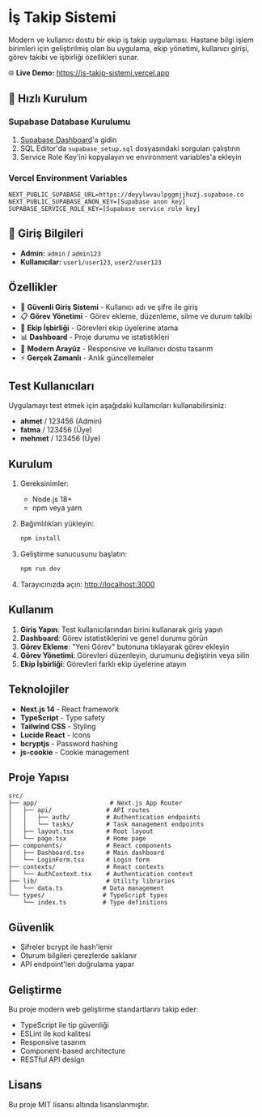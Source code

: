 # İş Takip Sistemi

Modern ve kullanıcı dostu bir ekip iş takip uygulaması. Hastane bilgi işlem birimleri için geliştirilmiş olan bu uygulama, ekip yönetimi, kullanıcı girişi, görev takibi ve işbirliği özellikleri sunar.

🌐 **Live Demo:** https://is-takip-sistemi.vercel.app

## 🚀 Hızlı Kurulum

### Supabase Database Kurulumu
1. [Supabase Dashboard](https://supabase.com/dashboard)'a gidin
2. SQL Editor'da `supabase_setup.sql` dosyasındaki sorguları çalıştırın
3. Service Role Key'ini kopyalayın ve environment variables'a ekleyin

### Vercel Environment Variables
```
NEXT_PUBLIC_SUPABASE_URL=https://deyylwvaulpggmjjhuzj.supabase.co
NEXT_PUBLIC_SUPABASE_ANON_KEY=[Supabase anon key]
SUPABASE_SERVICE_ROLE_KEY=[Supabase service role key]
```

## 🔐 Giriş Bilgileri
- **Admin:** `admin` / `admin123`
- **Kullanıcılar:** `user1/user123`, `user2/user123`

## Özellikler

- 🔐 **Güvenli Giriş Sistemi** - Kullanıcı adı ve şifre ile giriş
- 📋 **Görev Yönetimi** - Görev ekleme, düzenleme, silme ve durum takibi
- 👥 **Ekip İşbirliği** - Görevleri ekip üyelerine atama
- 📊 **Dashboard** - Proje durumu ve istatistikleri
- 🎨 **Modern Arayüz** - Responsive ve kullanıcı dostu tasarım
- ⚡ **Gerçek Zamanlı** - Anlık güncellemeler

## Test Kullanıcıları

Uygulamayı test etmek için aşağıdaki kullanıcıları kullanabilirsiniz:

- **ahmet** / 123456 (Admin)
- **fatma** / 123456 (Üye)  
- **mehmet** / 123456 (Üye)

## Kurulum

1. Gereksinimler:
   - Node.js 18+ 
   - npm veya yarn

2. Bağımlılıkları yükleyin:
   ```bash
   npm install
   ```

3. Geliştirme sunucusunu başlatın:
   ```bash
   npm run dev
   ```

4. Tarayıcınızda açın: [http://localhost:3000](http://localhost:3000)

## Kullanım

1. **Giriş Yapın**: Test kullanıcılarından birini kullanarak giriş yapın
2. **Dashboard**: Görev istatistiklerini ve genel durumu görün
3. **Görev Ekleme**: "Yeni Görev" butonuna tıklayarak görev ekleyin
4. **Görev Yönetimi**: Görevleri düzenleyin, durumunu değiştirin veya silin
5. **Ekip İşbirliği**: Görevleri farklı ekip üyelerine atayın

## Teknolojiler

- **Next.js 14** - React framework
- **TypeScript** - Type safety
- **Tailwind CSS** - Styling
- **Lucide React** - Icons
- **bcryptjs** - Password hashing
- **js-cookie** - Cookie management

## Proje Yapısı

```
src/
├── app/                    # Next.js App Router
│   ├── api/               # API routes
│   │   ├── auth/          # Authentication endpoints
│   │   └── tasks/         # Task management endpoints
│   ├── layout.tsx         # Root layout
│   └── page.tsx           # Home page
├── components/            # React components
│   ├── Dashboard.tsx      # Main dashboard
│   └── LoginForm.tsx      # Login form
├── contexts/              # React contexts
│   └── AuthContext.tsx    # Authentication context
├── lib/                   # Utility libraries
│   └── data.ts           # Data management
└── types/                # TypeScript types
    └── index.ts          # Type definitions
```

## Güvenlik

- Şifreler bcrypt ile hash'lenir
- Oturum bilgileri çerezlerde saklanır
- API endpoint'leri doğrulama yapar

## Geliştirme

Bu proje modern web geliştirme standartlarını takip eder:

- TypeScript ile tip güvenliği
- ESLint ile kod kalitesi
- Responsive tasarım
- Component-based architecture
- RESTful API design

## Lisans

Bu proje MIT lisansı altında lisanslanmıştır.
